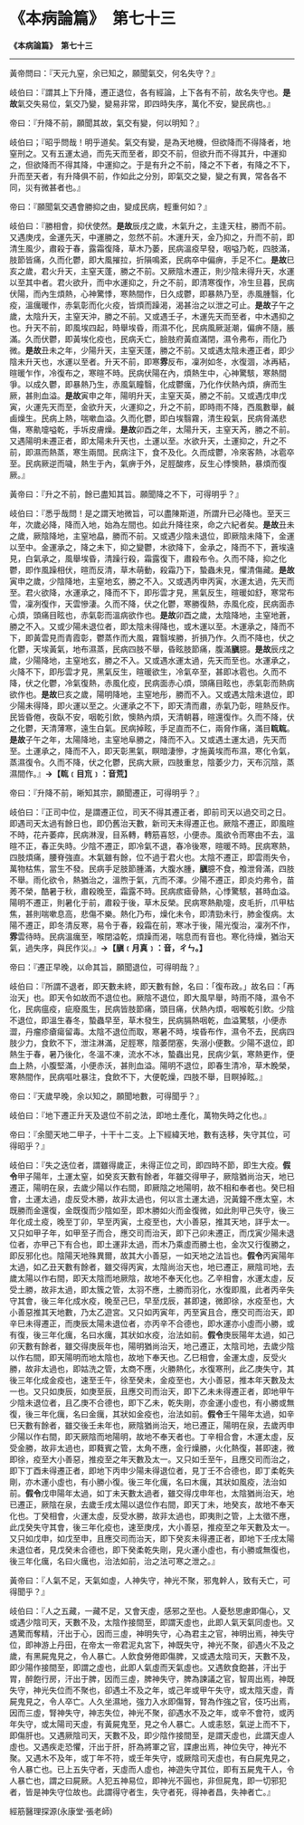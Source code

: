 # 《本病論篇》　第七十三



**《本病論篇》　第七十三**


---


黃帝問曰：『天元九窒，余已知之，願聞氣交，何名失守？』


岐伯曰：『謂其上下升降，遷正退位，各有經論，上下各有不前，故名失守也。**是故**氣交失易位，氣交乃變，變易非常，即四時失序，萬化不安，變民病也。』


帝曰：『升降不前，願聞其故，氣交有變，何以明知？』


岐伯曰；『昭乎問哉！明乎道矣。氣交有變，是為天地機，但欲降而不得降者，地窒刑之。又有五運太過，而先天而至者，即交不前，但欲升而不得其升，中運抑之，但欲降而不得其降，中運抑之。于是有升之不前，降之不下者，有降之不下，升而至天者，有升降俱不前，作如此之分別，即氣交之變，變之有異，常各各不同，災有微甚者也。』


帝曰：『願聞氣交遇會勝抑之由，變成民病，輕重何如？』


岐伯曰：『勝相會，抑伏使然。**是故**辰戌之歲，木氣升之，主逢天柱，勝而不前。又遇庚戌，金運先天，中運勝之，忽然不前。木運升天，金乃抑之，升而不前，即清生風少，肅殺于春，露霜復降，草木乃萎，民病溫疫早發，咽嗌乃乾，四肢滿，肢節皆痛，久而化鬱，即大風摧拉，折隕鳴紊，民病卒中偏痹，手足不仁。**是故**巳亥之歲，君火升天，主窒天蓬，勝之不前。又厥陰木遷正，則少陰未得升天，水運以至其中者。君火欲升，而中水運抑之，升之不前，即清寒復作，冷生旦暮，民病伏陽，而內生煩熱，心神驚悸，寒熱間作，日久成鬱，即暴熱乃至，赤風腫翳，化疫，溫癘暖作，赤氣彰而化火疫，皆煩而躁渴，渴甚治之以泄之可止。**是故**子午之歲，太陰升天，主窒天沖，勝之不前。又或遇壬子，木運先天而至者，中木遇抑之也。升天不前，即風埃四起，時舉埃昏，雨濕不化，民病風厥涎潮，偏痹不隨，脹滿。久而伏鬱，即黃埃化疫也，民病夭亡，臉肢府黃疸滿閉，濕令弗布，雨化乃微。**是故**丑未之年，少陽升天，主窒天蓬，勝之不前。又或遇太陰未遷正者，即少陰未升天也，水運以至者。升天不前，即寒**雰**反布，凜冽如冬，水復涸，冰再結，暄暖乍作，冷復布之，寒暄不時。民病伏陽在內，煩熱生中，心神驚駭，寒熱間爭。以成久鬱，即暴熱乃生，赤風氣瞳翳，化成鬱癘，乃化作伏熱內煩，痹而生厥，甚則血溢。**是故**寅申之年，陽明升天，主窒天英，勝之不前。又或遇戊申戊寅，火運先天而至，金欲升天，火運抑之，升之不前，即時雨不降，西風數舉，鹹鹵燥生。民病上熱，喘嗽血溢。久而化鬱，即白埃翳霧，清生殺氣，民病脅滿悲傷，寒鼽嚏嗌乾，手坼皮膚燥。**是故**卯酉之年，太陽升天，主窒天芮，勝之不前。又遇陽明未遷正者，即太陽未升天也，土運以至。水欲升天，土運抑之，升之不前，即濕而熱蒸，寒生兩間。民病注下，食不及化。久而成鬱，冷來客熱，冰雹卒至。民病厥逆而噦，熱生于內，氣痹于外，足脛酸疼，反生心悸懊熱，暴煩而復厥。』


黃帝曰：『升之不前，餘已盡知其旨。願聞降之不下，可得明乎？』


岐伯曰：『悉乎哉問！是之謂天地微旨，可以盡陳斯道，所謂升已必降也。至天三年，次歲必降，降而入地，始為左間也。如此升降往來，命之六紀者矣。**是故**丑未之歲，厥陰降地，主窒地皛，勝而不前。又或遇少陰未退位，即厥陰未降下，金運以至中。金運承之，降之未下，抑之變鬱，木欲降下，金承之，降而不下，蒼埃遠見，白氣承之，風舉埃昏，清躁行殺，霜露復下，肅殺布令。久而不降，抑之化鬱，即作風躁相伏，暄而反清，草木萌動，殺霜乃下，蟄蟲未見，懼清傷藏。**是故**寅申之歲，少陰降地，主窒地玄，勝之不入。又或遇丙申丙寅，水運太過，先天而至。君火欲降，水運承之，降而不下，即彤雲才見，黑氣反生，暄暖如舒，寒常布雪，凜冽復作，天雲慘淒。久而不降，伏之化鬱，寒勝復熱，赤風化疫，民病面赤心煩，頭痛目眩也，赤氣彰而溫病欲作也。**是故**卯酉之歲，太陰降地，主窒地蒼，勝之不入。又或少陽未退位者，即太陰未得降也，或木運以至。木運承之，降而不下，即黃雲見而青霞彰，鬱蒸作而大風，霧翳埃勝，折損乃作。久而不降也，伏之化鬱，天埃黃氣，地布濕蒸，民病四肢不舉，昏眩肢節痛，腹滿**䐜**臆。**是故**辰戌之歲，少陽降地，主窒地玄，勝之不入。又或遇水運太過，先天而至也。水運承之，火降不下，即彤雲才見，黑氣反生，暄暖欲生，冷氣卒至，甚即冰雹也。久而不降，伏之化鬱，冷氣復熱，赤風化疫，民病面赤心煩，頭痛目眩也，赤氣彰而熱病欲作也。**是故**巳亥之歲，陽明降地，主窒地彤，勝而不入。又或遇太陰未退位，即少陽未得降，即火運以至之。火運承之不下，即天清而肅，赤氣乃彰，暄熱反作。民皆昏倦，夜臥不安，咽乾引飲，懊熱內煩，天清朝暮，暄還復作。久而不降，伏之化鬱，天清薄寒，遠生白氣。民病掉眩，手足直而不仁，兩脅作痛，滿目**䀮䀮**。**是故**子午之年，太陽降地，主窒地阜勝之，降而不入。又或遇土運太過，先天而至。土運承之，降而不入，即天彰黑氣，瞑暗淒慘，才施黃埃而布濕，寒化令氣，蒸濕復令。久而不降，伏之化鬱，民病大厥，四肢重怠，陰萎少力，天布沉陰，蒸濕間作。』**→【****䀮****﹝目巟﹞：音荒】**


帝曰：『升降不前，晰知其宗，願聞遷正，可得明乎？』


岐伯曰：『正司中位，是謂遷正位，司天不得其遷正者，即前司天以過交司之日。即遇司天太過有餘日也，即仍舊治天數，新司天未得遷正也。厥陰不遷正，即風暄不時，花卉萎瘁，民病淋溲，目系轉，轉筋喜怒，小便赤。風欲令而寒由不去，溫暄不正，春正失時。少陰不遷正，即冷氣不退，春冷後寒，暄暖不時。民病寒熱，四肢煩痛，腰脊強直。木氣雖有餘，位不過于君火也。太陰不遷正，即雲雨失令，萬物枯焦，當生不發。民病手足肢節腫滿，大腹水腫，**䐜**臆不食，飧泄脅滿，四肢不舉。雨化欲令，熱猶治之，溫煦于氣，亢而不澤。少陽不遷正，即炎灼弗令，苗莠不榮，酷暑于秋，肅殺晚至，霜露不時。民病痎瘧骨熱，心悸驚駭，甚時血溢。陽明不遷正，則暑化于前，肅殺于後，草木反榮。民病寒熱鼽嚏，皮毛折，爪甲枯焦，甚則喘嗽息高，悲傷不樂。熱化乃布，燥化未令，即清勁未行，肺金復病。太陽不遷正，即冬清反寒，易令于春，殺霜在前，寒冰于後，陽光復治，凜冽不作，**雰**雲待時。民病溫癘至，喉閉溢乾，煩躁而渴，喘息而有音也。寒化待燥，猶治天氣，過失序，與民作災。』**→【䐜﹝月真﹞：音，ㄔㄣ。】**


帝曰：『遷正早晚，以命其旨，願聞退位，可得明哉？』


岐伯曰：『所謂不退者，即天數未終，即天數有餘，名曰：「復布政。」故名曰：「再治天」也。即天令如故而不退位也。厥陰不退位，即大風早舉，時雨不降，濕令不化，民病瘟疫，疵廢風生，民病皆肢節痛，頭目痛，伏熱內煩，咽喉乾引飲。少陰不退位，即溫生春冬，蟄蟲早至，草木發生，民病膈熱咽乾，血溢驚駭，小便赤澀，丹瘤疹瘡瘍留毒。太陰不退位而取，寒暑不時，埃昏布作，濕令不去，民病四肢少力，食飲不下，泄注淋滿，足脛寒，陰萎閉塞，失溺小便數。少陽不退位，即熱生于春，暑乃後化，冬溫不凍，流水不冰，蟄蟲出見，民病少氣，寒熱更作，便血上熱，小腹堅滿，小便赤沃，甚則血溢。陽明不退位，即春生清冷，草木睌榮，寒熱間作，民病嘔吐暴注，食飲不下，大便乾燥，四肢不舉，目瞑掉眩。』


帝曰：『天歲早晚，余以知之，願聞地數，可得聞乎？』


岐伯曰：『地下遷正升天及退位不前之法，即地土產化，萬物失時之化也。』


帝曰：『余聞天地二甲子，十干十二支。上下經緯天地，數有迭移，失守其位，可得昭乎？』


岐伯曰：『失之迭位者，謂雖得歲正，未得正位之司，即四時不節，即生大疫。**假令**甲子陽年，土運太窒，如癸亥天數有餘者，年雖交得甲子，厥陰猶尚治天，地已遷正，陽明在泉，去歲少陽以作右間，即厥陰之地陽明，故不相和奉者也。癸巳相會，土運太過，虛反受木勝，故非太過也，何以言土運太過，況黃鐘不應太窒，木既勝而金還復，金既復而少陰如至，即木勝如火而金復微，如此則甲己失守，後三年化成土疫，晚至丁卯，早至丙寅，土疫至也，大小善惡，推其天地，詳乎太一。又只如甲子年，如甲至子而合，應交司而治天，即下己卯未遷正，而戊寅少陽未退位者，亦甲己下有合也，即土運非太過，而木乃乘虛而勝土也，金次又行復勝之，即反邪化也。陰陽天地殊異爾，故其大小善惡，一如天地之法旨也。**假令**丙寅陽年太過，如乙丑天數有餘者，雖交得丙寅，太陰尚治天也，地已遷正，厥陰司地，去歲太陽以作右間，即天太陰而地厥陰，故地不奉天化也。乙辛相會，水運太虛，反受土勝，故非太過，即太簇之管，太羽不應，土勝而羽化，水復即風，此者丙辛失守其會，後三年化成水疫，晚至己巳，早至戊辰，甚即速，微即徐，水疫至也，大小善惡推其天地數，乃太乙遊宮。又只如丙寅年，丙至寅且合，應交司而治天，即辛巳未得遷正，而庚辰太陽未退位者，亦丙辛不合德也，即水運亦小虛而小勝，或有復，後三年化癘，名曰水癘，其狀如水疫，治法如前。**假令**庚辰陽年太過，如己卯天數有餘者，雖交得庚辰年也，陽明猶尚治天，地己遷正，太陰司地，去歲少陰以作右間，即天陽明而地太陰也，故地下奉天也。乙巳相會，金運太虛，反受火勝，故非太過也，即姑洗之管，太商不應，火勝熱化，水復寒刑，此乙庚失守，其後三年化成金疫也，速至壬午，徐至癸未，金疫至也，大小善惡，推本年天數及太一也。又只如庚辰，如庚至辰，且應交司而治天，即下乙未未得遷正者，即地甲午少陰未退位者，且乙庚不合德也，即下乙未，乾失剛，亦金運小虛也，有小勝或無復，後三年化癘，名曰金癘，其狀如金疫也，治法如前。**假令**壬午陽年太過，如辛巳天數有餘者，雖交後壬未年也，厥陰猶尚治天，地已遷正，陽明在泉，去歲丙申少陽以作右間，即天厥陰而地陽明，故地不奉天者也。丁辛相合會，木運太虛，反受金勝，故非太過也，即蕤賓之管，太角不應，金行燥勝，火化熱復，甚即速，微即徐，疫至大小善惡，推疫至之年天數及太一。又只如壬至午，且應交司而治之，即下丁酉未得遷正者，即地下丙申少陽未得退位者，見丁壬不合德也，即丁柔乾失剛，亦木運小虛也，有小勝小復。後三年化癘，名曰木癘，其狀如風疫，法治如前。**假令**戊申陽年太過，如丁未天數太過者，雖交得戊申年也，太陰猶尚治天，地已遷正，厥陰在泉，去歲壬戌太陽以退位作右間，即天丁未，地癸亥，故地不奉天化也。丁癸相會，火運太虛，反受水勝，故非太過也，即夷則之管，上太徵不應，此戊癸失守其會，後三年化疫也，速至庚戌，大小善惡，推疫至之年天數及太一。又只如戊申，如戊至申，且應交司而治天，即下癸亥未得遷正者，即地下壬戌太陽未退位者，見戊癸未合德也，即下癸柔乾失剛，見火運小虛也，有小勝或無復也，後三年化癘，名曰火癘也，治法如前，治之法可寒之泄之。』


黃帝曰：『人氣不足，天氣如虛，人神失守，神光不聚，邪鬼幹人，致有夭亡，可得聞乎？』


岐伯曰：『人之五藏，一藏不足，又會天虛，感邪之至也。人憂愁思慮即傷心，又或遇少陰司天，天數不及，太陰作接間至，即謂天虛也，此即人氣天氣同虛也。又遇驚而奪精，汗出于心，因而三虛，神明失守，心為君主之官，神明出焉，神失守位，即神游上丹田，在帝太一帝君泥丸宮下，神既失守，神光不聚，卻遇火不及之歲，有黑屍鬼見之，令人暴亡。人飲食勞倦即傷脾，又或遇太陰司天，天數不及，即少陽作接間至，即謂之虛也，此即人氣虛而天氣虛也。又遇飲食飽甚，汗出于胃，醉飽行房，汗出于脾，因而三虛，脾神失守，脾為諫議之官，智周出焉，神既失守，神光失位而不聚也，卻遇土不及之年，或己年或甲午失守，或太陰天虛，青屍鬼見之，令人卒亡。人久坐濕地，強力入水即傷腎，腎為作強之官，伎巧出焉，因而三虛，腎神失守，神志失位，神光不聚，卻遇水不及之年，或辛不會符，或丙年失守，或太陽司天虛，有黃屍鬼至，見之令人暴亡。人或恚怒，氣逆上而不下，即傷肝也。又遇厥陰司天，天數不及，即少陰作接間至，是謂天虛也，此謂天虛人虛也。又遇疾走恐懼，汗出于肝，肝為將軍之官，諜慮出焉，神位失守，神光不聚。又遇木不及年，或丁年不符，或壬年失守，或厥陰司天虛也，有白屍鬼見之，令人暴亡也。已上五失守者，天虛而人虛也，神遊失守其位，即有五屍鬼干人，令人暴亡也，謂之曰屍厥。人犯五神易位，即神光不圓也，非但屍鬼，即一切邪犯者，皆是神失守位故也。此謂得守者生，失守者死，得神者昌，失神者亡。』


經筋醫理探源(永康堂‧張老師)


